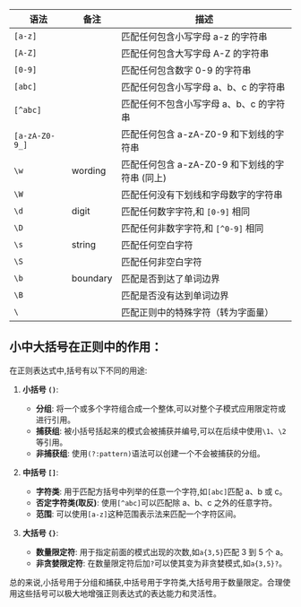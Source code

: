 
| 语法 | 备注 | 描述 |
| --- | --- | --- |
| `[a-z]` |  | 匹配任何包含小写字母 a-z 的字符串 |
| `[A-Z]` |  | 匹配任何包含大写字母 A-Z 的字符串 |
| `[0-9]` |  | 匹配任何包含数字 0-9 的字符串 |
| `[abc]` |  | 匹配任何包含小写字母 a、b、c 的字符串 |
| `[^abc]` |  | 匹配任何不包含小写字母 a、b、c 的字符串 |
| `[a-zA-Z0-9_]` |  | 匹配任何包含 a-zA-Z0-9 和下划线的字符串 |
| `\w` | wording | 匹配任何包含 a-zA-Z0-9 和下划线的字符串 (同上) |
| `\W` |  | 匹配任何没有下划线和字母数字的字符串 |
| `\d` | digit | 匹配任何数字字符,和 `[0-9]` 相同 |
| `\D` |  | 匹配任何非数字字符,和 `[^0-9]` 相同 |
| `\s` | string | 匹配任何空白字符 |
| `\S` |  | 匹配任何非空白字符 |
| `\b` | boundary | 匹配是否到达了单词边界 |
| `\B` |  | 匹配是否没有达到单词边界 |
| `\` |  | 匹配正则中的特殊字符（转为字面量） |

## 小中大括号在正则中的作用：

在正则表达式中,括号有以下不同的用途:

1. **小括号 `()`**:
   - **分组**: 将一个或多个字符组合成一个整体,可以对整个子模式应用限定符或进行引用。
   - **捕获组**: 被小括号括起来的模式会被捕获并编号,可以在后续中使用`\1`、`\2`等引用。
   - **非捕获组**: 使用`(?:pattern)`语法可以创建一个不会被捕获的分组。

2. **中括号 `[]`**:
   - **字符类**: 用于匹配方括号中列举的任意一个字符,如`[abc]`匹配 a、b 或 c。
   - **否定字符类(取反)**: 使用`[^abc]`可以匹配除 a、b、c 之外的任意字符。
   - **范围**: 可以使用`[a-z]`这种范围表示法来匹配一个字符区间。

3. **大括号 `{}`**:
   - **数量限定符**: 用于指定前面的模式出现的次数,如`a{3,5}`匹配 3 到 5 个 a。
   - **非贪婪限定符**: 在数量限定符后加`?`可以使其变为非贪婪模式,如`a{3,5}?`。

总的来说,小括号用于分组和捕获,中括号用于字符类,大括号用于数量限定。合理使用这些括号可以极大地增强正则表达式的表达能力和灵活性。
